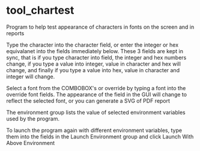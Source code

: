 # tool_chartest
Program to help test appearance of characters in fonts on the screen and in reports

Type the character into the character field, or enter the integer or hex equivalanet into the fields immediately below.  These 3 fields are kept in sync, that is if you type character into field, the integer and hex numbers change, if you type a value into integer, value in character and hex will change, and finally if you type a value into hex, value in character and integer will change.

Select a font from the COMBOBOX's or override by typing a font into the override font fields.  The appearance of the field in the GUI will change to reflect the selected font, or you can generate a SVG of PDF report

The environment group lists the value of selected environment variables used by the program.

To launch the program again with different environment variables, type them into the fields in the Launch Environment group and click Launch With Above Environment
